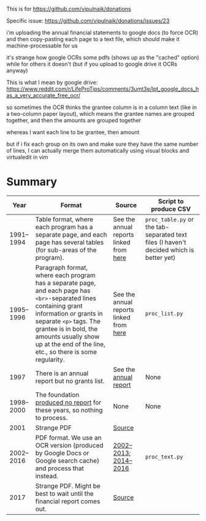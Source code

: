 This is for https://github.com/vipulnaik/donations

Specific issue: https://github.com/vipulnaik/donations/issues/23

i'm uploading the annual financial statements to google docs (to force OCR) and then copy-pasting each page to a text file, which should make it machine-processable for us

it's strange how google OCRs some pdfs (shows up as the "cached" option) while for others it doesn't (but if you upload to google drive it OCRs anyway)

This is what I mean by google drive: https://www.reddit.com/r/LifeProTips/comments/3umt3e/lpt_google_docs_has_a_very_accurate_free_ocr/

so sometimes the OCR thinks the grantee column is in a column text (like in a two-column paper layout), which means the grantee names are grouped together, and then the amounts are grouped together

whereas I want each line to be grantee, then amount

but if i fix each group on its own and make sure they have the same number of lines, I can actually merge them automatically using visual blocks and virtualedit in vim

# Summary

|Year|Format|Source|Script to produce CSV|
|----|------|------|---------------------|
|1991–1994|Table format, where each program has a separate page, and each page has several tables (for sub-areas of the program).|See the annual reports linked from [here](https://web.archive.org/web/20100612122340/http://www.nathancummings.org:80/annual/index.html)|`proc_table.py` or the tab-separated text files (I haven't decided which is better yet)|
|1995–1996|Paragraph format, where each program has a separate page, and each page has `<br>`-separated lines containing grant information *or* grants in separate `<p>` tags. The grantee is in bold, the amounts usually show up at the end of the line, etc., so there is some regularity.|See the annual reports linked from [here](https://web.archive.org/web/20100612122340/http://www.nathancummings.org:80/annual/index.html)|`proc_list.py`|
|1997|There is an annual report but no grants list.|See the [annual report](https://web.archive.org/web/20081118170945/http://www.nathancummings.org/annual97/000056.html)|None|
|1998–2000|The foundation [produced no report](https://web.archive.org/web/20100612122340/http://www.nathancummings.org:80/annual/index.html) for these years, so nothing to process.|None|None|
|2001|Strange PDF|[Source](https://web.archive.org/web/20050508123155/http://www.nathancummings.net:80/annual/ncf_2001_grantlist.pdf)||
|2002–2016|PDF format. We use an OCR version (produced by Google Docs or Google search cache) and process that instead.|[2002–2013](http://www.nathancummings.org/news-and-reports/annual-reports/List); [2014–2016](http://www.nathancummings.org/about-the-foundation/Financial-Statments)|`proc_text.py`|
|2017|Strange PDF. Might be best to wait until the financial report comes out.|[Source](http://www.nathancummings.org/what-we-fund/grants)||

